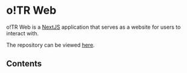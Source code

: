 # o!TR Web

o!TR Web is a [NextJS](https://nextjs.org/) application that serves as a website for users to interact with.

The repository can be viewed [here](https://github.com/osu-tournament-rating/otr-web).

## Contents

<toc depth="1" />